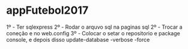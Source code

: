 # appFutebol2017

1º - Ter sqlexpress
2º - Rodar o arquvo sql na paginas sql
2º - Trocar a coneção e no web.config  <add name="DefaultConnection" connectionString="Data Source=(localdb)\MSSQLLocalDB;AttachDbFilename=|DataDirectory|\appFutebol3.mdf;Initial Catalog=appFutebol3;Integrated Security=True" providerName="System.Data.SqlClient" />
3º - Colocar o setar o repositorio e package console, e depois disso update-database -verbose -force
